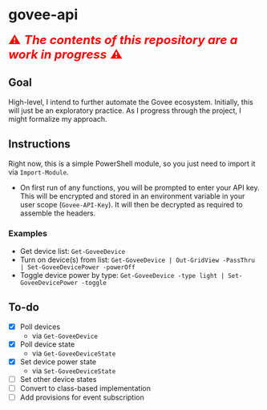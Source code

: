 # govee-api
<span style="color: #FF0000; font-size: x-large;"> ⚠ ***The contents of this repository are a work in progress*** ⚠</span>

## Goal
High-level, I intend to further automate the Govee ecosystem.  Initially, this will just be an exploratory practice.  As I progress through the project, I might formalize my approach.

## Instructions
Right now, this is a simple PowerShell module, so you just need to import it via `Import-Module`.
- On first run of any functions, you will be prompted to enter your API key.  This will be encrypted and stored in an environment variable in your user scope (`Govee-API-Key`).  It will then be decrypted as required to assemble the headers.

### Examples
- Get device list: `Get-GoveeDevice`
- Turn on device(s) from list: `Get-GoveeDevice | Out-GridView -PassThru | Set-GoveeDevicePower -powerOff`
- Toggle device power by type: `Get-GoveeDevice -type light | Set-GoveeDevicePower -toggle`

## To-do
- [X] Poll devices
	- via `Get-GoveeDevice`
- [X] Poll device state
	- via `Get-GoveeDeviceState`
- [X] Set device power state
	- via `Set-GoveeDeviceState`
- [ ] Set other device states
- [ ] Convert to class-based implementation
- [ ] Add provisions for event subscription